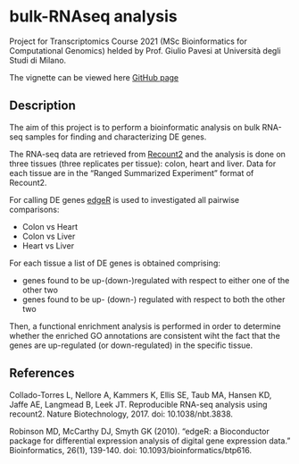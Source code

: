 # bulk-RNAseq analysis

Project for Transcriptomics Course 2021 (MSc Bioinformatics for Computational Genomics) helded by Prof. Giulio Pavesi at Università degli Studi di Milano.

The vignette can be viewed here [GitHub page](https://mariachiaragrieco.github.io/bulk-RNAseq/)


## **Description**
The aim of this project is to perform a bioinformatic analysis on bulk RNA-seq samples for finding and characterizing DE genes. 

The RNA-seq data are retrieved from [Recount2](https://jhubiostatistics.shinyapps.io/recount/) and the analysis is done on three tissues (three replicates per tissue): colon, heart and liver.
Data for each tissue are in the “Ranged Summarized Experiment” format of Recount2.

For calling DE genes [edgeR](http://bioconductor.org/packages/release/bioc/html/edgeR.html) is used to investigated all pairwise comparisons:
* Colon vs Heart
* Colon vs Liver
* Heart vs Liver

For each tissue a list of DE genes is obtained comprising:
* genes found to be up-(down-)regulated with respect to either one of the other two
* genes found to be up- (down-) regulated with respect to both the other two

Then, a functional enrichment analysis is performed in order to determine whether the enriched GO annotations are consistent wiht the fact that the genes are up-regulated (or down-regulated) in the specific tissue.


## References
Collado-Torres L, Nellore A, Kammers K, Ellis SE, Taub MA, Hansen KD, Jaffe AE, Langmead B, Leek JT. Reproducible RNA-seq analysis using recount2. Nature Biotechnology, 2017. doi: 10.1038/nbt.3838.

Robinson MD, McCarthy DJ, Smyth GK (2010). “edgeR: a Bioconductor package for differential expression analysis of digital gene expression data.” Bioinformatics, 26(1), 139-140. doi: 10.1093/bioinformatics/btp616. 
